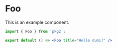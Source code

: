 # Foo

This is an example component.

```jsx
import { Foo } from 'pkg2';

export default () => <Foo title="Hello dumi!" />
```
